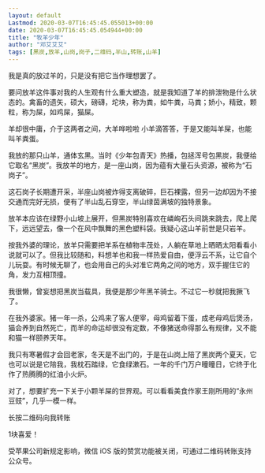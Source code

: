 ```yaml
---
layout: default
Lastmod: 2020-03-07T16:45:45.055013+00:00
date: 2020-03-07T16:45:45.054944+00:00
title: "牧羊少年"
author: "邓艾艾艾"
tags: [黑炭,放羊,山岗,岗子,二维码,半山,转账,山羊]
---
```


我是真的放过羊的，只是没有把它当作理想罢了。

要问放羊这件事对我的人生观有什么重大塑造，就是我知道了羊的排泄物是什么状态的。禽畜的遗矢，硕大，磅礴，坨块，称为粪，如牛粪，马粪；娇小，精致，颗粒，称为屎，如鸡屎，猫屎。

羊却很中庸，介于这两者之间，大羊哗啦啦 小羊滴答答，于是又能叫羊屎，也能叫羊粪蛋。

我放的那只山羊，通体玄黑。当时《少年包青天》热播，包拯浑号包黑炭，我便给它取名“黑炭”。我放羊的地方，是一座山岗，因为蕴有大量石头资源，被称为“石岗子”。

这石岗子长期遭开采，半座山岗被炸得支离破碎，巨石裸露，但另一边却因为不接交通而完好无损，便有了半山乱石穿空，半山绿茵满坡的独特景象。

放羊本应该在绿野小山坡上展开，但黑炭特别喜欢在嶙峋石头间跳来跳去，爬上爬下，远远望去，像一个在风中飘舞的黑色塑料袋。我疑心这山羊前世是只岩羊。

按我外婆的理论，放羊只需要把羊系在植物丰茂处，人躺在草地上晒晒太阳看看小说就可以了。但我比较随和，料想羊也和我一样热爱自由，便浮云不系，让它自个儿玩耍。有时候无聊了，也会用自己的头对准它两角之间的地方，双手握住它的角，发力互相顶撞。

我很懒，曾妄想把黑炭当载具，我便是那少年黑羊骑士。不过它一秒就把我撅飞了。

在我外婆家。猪一年一杀，公鸡来了客人便宰，母鸡留着下蛋，成老母鸡后煲汤，猫会养到自然死亡，而羊的命运却很没有定数，不像猪送命得那么有规律，又不能和猫一样颐养天年。

我只有寒暑假才会回老家，冬天是不出门的，于是在山岗上陪了黑炭两个夏天，它也可以说是它陪我，我枕石踏绿，它食绿漱石。一年的千门万户曈曈日，它终于化作了热腾腾的红油小火炉。

对了，想要扩充一下关于小颗羊屎的世界观。可以看看美食作家王刚所用的“永州豆豉”，几乎一模一样。

长按二维码向我转账

1块喜爱！

受苹果公司新规定影响，微信 iOS 版的赞赏功能被关闭，可通过二维码转账支持公众号。

